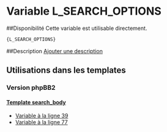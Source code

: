 # Variable L_SEARCH_OPTIONS

##Disponibilité
Cette variable est utilisable directement.

```html
{L_SEARCH_OPTIONS}
```

##Description
[Ajouter une description](https://fa-tvars.appspot.com/var/L_SEARCH_OPTIONS)

## Utilisations dans les templates

### Version phpBB2

#### [Template search_body](subsilver/search_body.md#readme)
* [Variable &agrave; la ligne 39](../subsilver/search_body.tpl#L39)
* [Variable &agrave; la ligne 77](../subsilver/search_body.tpl#L77)